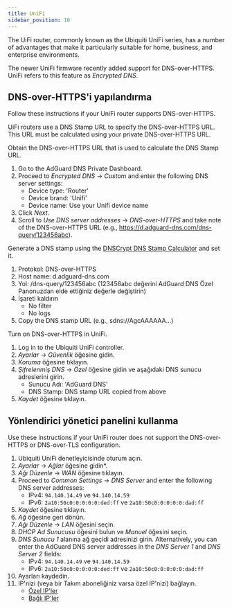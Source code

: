 ```yaml
---
title: UniFi
sidebar_position: 10
---
```


The UiFi router, commonly known as the Ubiquiti UniFi series, has a number of advantages that make it particularly suitable for home, business, and enterprise environments.

The newer UniFi firmware recently added support for DNS-over-HTTPS. UniFi refers to this feature as _Encrypted DNS_.

## DNS-over-HTTPS'i yapılandırma

Follow these instructions if your UniFi router supports DNS-over-HTTPS.

UiFi routers use a DNS Stamp URL to specify the DNS-over-HTTPS URL. This URL must be calculated using your private DNS-over-HTTPS URL.

Obtain the DNS-over-HTTPS URL that is used to calculate the DNS Stamp URL.

1. Go to the AdGuard DNS Private Dashboard.
2. Proceed to _Encrypted DNS_ → _Custom_ and enter the following DNS server settings:
   - Device type: 'Router'
   - Device brand: 'Unifi'
   - Device name: Use your Unifi device name
3. Click _Next_.
4. Scroll to _Use DNS server addresses_ → _DNS-over-HTTPS_ and take note of the DNS-over-HTTPS URL (e.g., https://d.adguard-dns.com/dns-query/123456abc).

Generate a DNS stamp using the [DNSCrypt DNS Stamp Calculator](https://dnscrypt.info/stamps/) and set it.

1. Protokol: DNS-over-HTTPS
2. Host name: d.adguard-dns.com
3. Yol: /dns-query/123456abc (123456abc değerini AdGuard DNS Özel Panonuzdan elde ettiğiniz değerle değiştirin)
4. İşareti kaldırın
   - No filter
   - No logs
5. Copy the DNS stamp URL (e.g., sdns://AgcAAAAAA…)

Turn on DNS-over-HTTPS in UniFi.

1. Log in to the Ubiquiti UniFi controller.
2. _Ayarlar_ → _Güvenlik_ öğesine gidin.
3. _Koruma_ öğesine tıklayın.
4. _Şifrelenmiş DNS_ → _Özel_ öğesine gidin ve aşağıdaki DNS sunucu adreslerini girin.
   - Sunucu Adı: 'AdGuard DNS'
   - DNS Stamp: DNS stamp URL copied from above
5. _Kaydet_ öğesine tıklayın.

## Yönlendirici yönetici panelini kullanma

Use these instructions if your UniFi router does not support the DNS-over-HTTPS or DNS-over-TLS configuration.

1. Ubiquiti UniFi denetleyicisinde oturum açın.
2. _Ayarlar_ → _Ağlar_ öğesine gidin\*.
3. _Ağı Düzenle_ → _WAN_ öğesine tıklayın.
4. Proceed to _Common Settings_ → _DNS Server_ and enter the following DNS server addresses:
   - IPv4: `94.140.14.49` ve `94.140.14.59`
   - IPv6: `2a10:50c0:0:0:0:0:ded:ff` ve `2a10:50c0:0:0:0:0:dad:ff`
5. _Kaydet_ öğesine tıklayın.
6. _Ağ_ öğesine geri dönün.
7. _Ağı Düzenle_ → _LAN_ öğesini seçin.
8. _DHCP Ad Sunucusu_ öğesini bulun ve _Manuel_ öğesini seçin.
9. _DNS Sunucu 1_ alanına ağ geçidi adresinizi girin. Alternatively, you can enter the AdGuard DNS server addresses in the _DNS Server 1_ and _DNS Server 2_ fields:
   - IPv4: `94.140.14.49` ve `94.140.14.59`
   - IPv6: `2a10:50c0:0:0:0:0:ded:ff` ve `2a10:50c0:0:0:0:0:dad:ff`
10. Ayarları kaydedin.
11. IP'nizi (veya bir Takım aboneliğiniz varsa özel IP'nizi) bağlayın.
    - [Özel IP'ler](private-dns/connect-devices/other-options/dedicated-ip.md)
    - [Bağlı IP'ler](private-dns/connect-devices/other-options/linked-ip.md)
